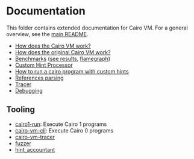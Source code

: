 # Documentation

This folder contains extended documentation for Cairo VM. For a general overview, see the [main README](../README.md).

* [How does the Cairo VM work?](./vm/)
* [How does the original Cairo VM work?](./python_vm/)
* [Benchmarks](./benchmarks/) ([see results](./benchmarks/criterion_benchmark.pdf), [flamegraph](./benchmarks/flamegraph.svg))
* [Custom Hint Processor](./hint_processor/)
* [How to run a cairo program with custom hints](./hint_processor/builtin_hint_processor)
* [References parsing](./references_parsing/)
* [Tracer](./tracer/)
* [Debugging](./debugging.md)

## Tooling

* [cairo1-run](/cairo1-run): Execute Cairo 1 programs
* [cairo-vm-cli](/cairo-vm-cli): Execute Cairo 0 programs
* [cairo-vm-tracer](/cairo-vm-tracer)
* [fuzzer](/fuzzer)
* [hint_accountant](/hint_accountant)
